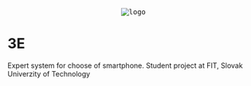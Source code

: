 <pre>                           <img  src="http://innovators-team10.github.com/help/images/TrollEdit_logo.png" align="middle" alt="logo"></img></pre>
 


3E
==

Expert system for choose of smartphone. Student project at FIT, Slovak Univerzity of Technology 